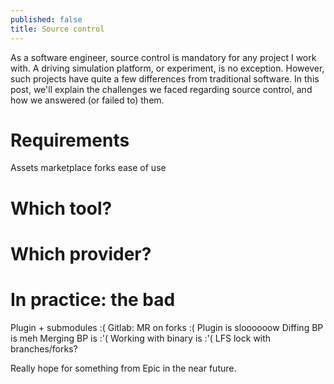 ```yaml
---
published: false
title: Source control
---
```

As a software engineer, source control is mandatory for any project I work with. A driving simulation platform, or experiment, is no exception. However, such projects have quite a few differences from traditional software. In this post, we'll explain the challenges we faced regarding source control, and how we answered (or failed to) them.

# Requirements

Assets
marketplace
forks
ease of use

# Which tool?

# Which provider?

# In practice: the bad

Plugin + submodules :(
Gitlab: MR on forks :(
Plugin is sloooooow
Diffing BP is meh
Merging BP is :'(
Working with binary is :'(
LFS lock with branches/forks?

Really hope for something from Epic in the near future.
